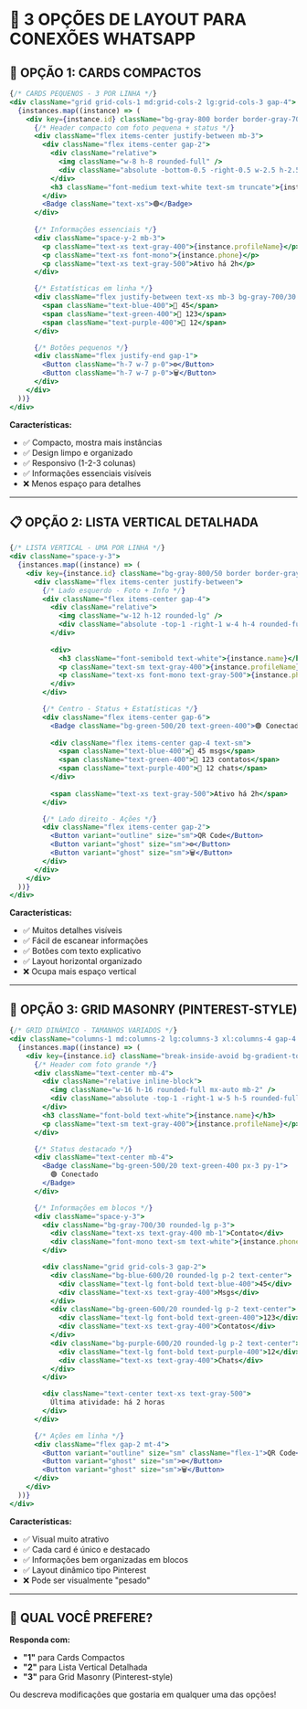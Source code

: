 # 🎨 3 OPÇÕES DE LAYOUT PARA CONEXÕES WHATSAPP

## 📱 **OPÇÃO 1: CARDS COMPACTOS**
```jsx
{/* CARDS PEQUENOS - 3 POR LINHA */}
<div className="grid grid-cols-1 md:grid-cols-2 lg:grid-cols-3 gap-4">
  {instances.map((instance) => (
    <div key={instance.id} className="bg-gray-800 border border-gray-700 rounded-lg p-4 hover:border-gray-600 transition-colors">
      {/* Header compacto com foto pequena + status */}
      <div className="flex items-center justify-between mb-3">
        <div className="flex items-center gap-2">
          <div className="relative">
            <img className="w-8 h-8 rounded-full" />
            <div className="absolute -bottom-0.5 -right-0.5 w-2.5 h-2.5 rounded-full bg-green-500"></div>
          </div>
          <h3 className="font-medium text-white text-sm truncate">{instance.name}</h3>
        </div>
        <Badge className="text-xs">🟢</Badge>
      </div>
      
      {/* Informações essenciais */}
      <div className="space-y-2 mb-3">
        <p className="text-xs text-gray-400">{instance.profileName}</p>
        <p className="text-xs font-mono">{instance.phone}</p>
        <p className="text-xs text-gray-500">Ativo há 2h</p>
      </div>

      {/* Estatísticas em linha */}
      <div className="flex justify-between text-xs mb-3 bg-gray-700/30 rounded p-2">
        <span className="text-blue-400">💬 45</span>
        <span className="text-green-400">👥 123</span>
        <span className="text-purple-400">💭 12</span>
      </div>

      {/* Botões pequenos */}
      <div className="flex justify-end gap-1">
        <Button className="h-7 w-7 p-0">⚙️</Button>
        <Button className="h-7 w-7 p-0">🗑️</Button>
      </div>
    </div>
  ))}
</div>
```

**Características:**
- ✅ Compacto, mostra mais instâncias
- ✅ Design limpo e organizado
- ✅ Responsivo (1-2-3 colunas)
- ✅ Informações essenciais visíveis
- ❌ Menos espaço para detalhes

---

## 📋 **OPÇÃO 2: LISTA VERTICAL DETALHADA**
```jsx
{/* LISTA VERTICAL - UMA POR LINHA */}
<div className="space-y-3">
  {instances.map((instance) => (
    <div key={instance.id} className="bg-gray-800/50 border border-gray-700/50 rounded-lg p-4">
      <div className="flex items-center justify-between">
        {/* Lado esquerdo - Foto + Info */}
        <div className="flex items-center gap-4">
          <div className="relative">
            <img className="w-12 h-12 rounded-lg" />
            <div className="absolute -top-1 -right-1 w-4 h-4 rounded-full bg-green-500"></div>
          </div>
          
          <div>
            <h3 className="font-semibold text-white">{instance.name}</h3>
            <p className="text-sm text-gray-400">{instance.profileName}</p>
            <p className="text-xs font-mono text-gray-500">{instance.phone}</p>
          </div>
        </div>

        {/* Centro - Status + Estatísticas */}
        <div className="flex items-center gap-6">
          <Badge className="bg-green-500/20 text-green-400">🟢 Conectado</Badge>
          
          <div className="flex items-center gap-4 text-sm">
            <span className="text-blue-400">💬 45 msgs</span>
            <span className="text-green-400">👥 123 contatos</span>
            <span className="text-purple-400">💭 12 chats</span>
          </div>
          
          <span className="text-xs text-gray-500">Ativo há 2h</span>
        </div>

        {/* Lado direito - Ações */}
        <div className="flex items-center gap-2">
          <Button variant="outline" size="sm">QR Code</Button>
          <Button variant="ghost" size="sm">⚙️</Button>
          <Button variant="ghost" size="sm">🗑️</Button>
        </div>
      </div>
    </div>
  ))}
</div>
```

**Características:**
- ✅ Muitos detalhes visíveis
- ✅ Fácil de escanear informações
- ✅ Botões com texto explicativo
- ✅ Layout horizontal organizado
- ❌ Ocupa mais espaço vertical

---

## 🎯 **OPÇÃO 3: GRID MASONRY (PINTEREST-STYLE)**
```jsx
{/* GRID DINÂMICO - TAMANHOS VARIADOS */}
<div className="columns-1 md:columns-2 lg:columns-3 xl:columns-4 gap-4 space-y-4">
  {instances.map((instance) => (
    <div key={instance.id} className="break-inside-avoid bg-gradient-to-br from-gray-800 to-gray-900 border border-gray-700 rounded-xl p-4 mb-4">
      {/* Header com foto grande */}
      <div className="text-center mb-4">
        <div className="relative inline-block">
          <img className="w-16 h-16 rounded-full mx-auto mb-2" />
          <div className="absolute -top-1 -right-1 w-5 h-5 rounded-full bg-green-500 border-2 border-gray-800"></div>
        </div>
        <h3 className="font-bold text-white">{instance.name}</h3>
        <p className="text-sm text-gray-400">{instance.profileName}</p>
      </div>

      {/* Status destacado */}
      <div className="text-center mb-4">
        <Badge className="bg-green-500/20 text-green-400 px-3 py-1">
          🟢 Conectado
        </Badge>
      </div>

      {/* Informações em blocos */}
      <div className="space-y-3">
        <div className="bg-gray-700/30 rounded-lg p-3">
          <div className="text-xs text-gray-400 mb-1">Contato</div>
          <div className="font-mono text-sm text-white">{instance.phone}</div>
        </div>

        <div className="grid grid-cols-3 gap-2">
          <div className="bg-blue-600/20 rounded-lg p-2 text-center">
            <div className="text-lg font-bold text-blue-400">45</div>
            <div className="text-xs text-gray-400">Msgs</div>
          </div>
          <div className="bg-green-600/20 rounded-lg p-2 text-center">
            <div className="text-lg font-bold text-green-400">123</div>
            <div className="text-xs text-gray-400">Contatos</div>
          </div>
          <div className="bg-purple-600/20 rounded-lg p-2 text-center">
            <div className="text-lg font-bold text-purple-400">12</div>
            <div className="text-xs text-gray-400">Chats</div>
          </div>
        </div>

        <div className="text-center text-xs text-gray-500">
          Última atividade: há 2 horas
        </div>
      </div>

      {/* Ações em linha */}
      <div className="flex gap-2 mt-4">
        <Button variant="outline" size="sm" className="flex-1">QR Code</Button>
        <Button variant="ghost" size="sm">⚙️</Button>
        <Button variant="ghost" size="sm">🗑️</Button>
      </div>
    </div>
  ))}
</div>
```

**Características:**
- ✅ Visual muito atrativo
- ✅ Cada card é único e destacado
- ✅ Informações bem organizadas em blocos
- ✅ Layout dinâmico tipo Pinterest
- ❌ Pode ser visualmente "pesado"

---

## 🤔 **QUAL VOCÊ PREFERE?**

**Responda com:**
- **"1"** para Cards Compactos
- **"2"** para Lista Vertical Detalhada  
- **"3"** para Grid Masonry (Pinterest-style)

Ou descreva modificações que gostaria em qualquer uma das opções! 